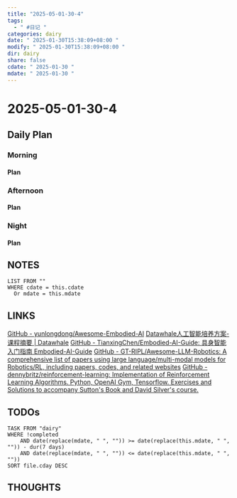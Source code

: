 ```yaml
---
title: "2025-05-01-30-4"
tags:
  - " #日记 "
categories: dairy
date: " 2025-01-30T15:38:09+08:00 "
modify: " 2025-01-30T15:38:09+08:00 "
dir: dairy
share: false
cdate: " 2025-01-30 "
mdate: " 2025-01-30 "
---
```


# 2025-05-01-30-4

## Daily Plan

### Morning

#### Plan

### Afternoon

#### Plan

### Night

#### Plan

## NOTES

```dataview
LIST FROM "" 
WHERE cdate = this.cdate
  Or mdate = this.mdate
```

## LINKS
[GitHub - yunlongdong/Awesome-Embodied-AI](https://github.com/yunlongdong/Awesome-Embodied-AI)
[Datawhale人工智能培养方案-课程摘要 | Datawhale](https://www.datawhale.cn/learn/summary/40)
[GitHub - TianxingChen/Embodied-AI-Guide: 具身智能入门指南 Embodied-AI-Guide](https://github.com/TianxingChen/Embodied-AI-Guide)
[GitHub - GT-RIPL/Awesome-LLM-Robotics: A comprehensive list of papers using large language/multi-modal models for Robotics/RL, including papers, codes, and related websites](https://github.com/GT-RIPL/Awesome-LLM-Robotics)
[GitHub - dennybritz/reinforcement-learning: Implementation of Reinforcement Learning Algorithms. Python, OpenAI Gym, Tensorflow. Exercises and Solutions to accompany Sutton's Book and David Silver's course.](https://github.com/dennybritz/reinforcement-learning)
## TODOs

```dataview
TASK FROM "dairy" 
WHERE !completed 
	AND date(replace(mdate, " ", "")) >= date(replace(this.mdate, " ", "")) - dur(7 days) 
	AND date(replace(mdate, " ", "")) <= date(replace(this.mdate, " ", ""))
SORT file.cday DESC
```

## THOUGHTS
